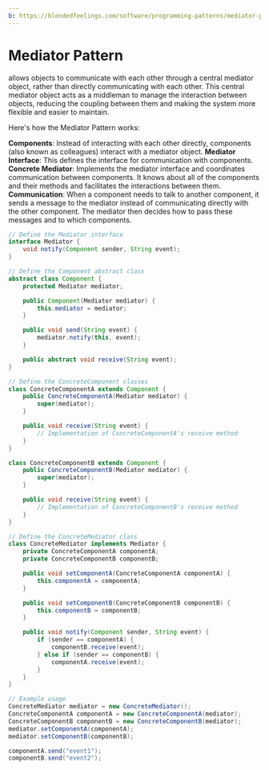 ```yaml
---
b: https://blendedfeelings.com/software/programming-patterns/mediator-pattern.md
---
```


# Mediator Pattern
allows objects to communicate with each other through a central mediator object, rather than directly communicating with each other. This central mediator object acts as a middleman to manage the interaction between objects, reducing the coupling between them and making the system more flexible and easier to maintain.

Here's how the Mediator Pattern works:

**Components**: Instead of interacting with each other directly, components (also known as colleagues) interact with a mediator object.
**Mediator Interface**: This defines the interface for communication with components.
**Concrete Mediator**: Implements the mediator interface and coordinates communication between components. It knows about all of the components and their methods and facilitates the interactions between them.
**Communication**: When a component needs to talk to another component, it sends a message to the mediator instead of communicating directly with the other component. The mediator then decides how to pass these messages and to which components.

```java
// Define the Mediator interface
interface Mediator {
    void notify(Component sender, String event);
}

// Define the Component abstract class
abstract class Component {
    protected Mediator mediator;

    public Component(Mediator mediator) {
        this.mediator = mediator;
    }

    public void send(String event) {
        mediator.notify(this, event);
    }

    public abstract void receive(String event);
}

// Define the ConcreteComponent classes
class ConcreteComponentA extends Component {
    public ConcreteComponentA(Mediator mediator) {
        super(mediator);
    }

    public void receive(String event) {
        // Implementation of ConcreteComponentA's receive method
    }
}

class ConcreteComponentB extends Component {
    public ConcreteComponentB(Mediator mediator) {
        super(mediator);
    }

    public void receive(String event) {
        // Implementation of ConcreteComponentB's receive method
    }
}

// Define the ConcreteMediator class
class ConcreteMediator implements Mediator {
    private ConcreteComponentA componentA;
    private ConcreteComponentB componentB;

    public void setComponentA(ConcreteComponentA componentA) {
        this.componentA = componentA;
    }

    public void setComponentB(ConcreteComponentB componentB) {
        this.componentB = componentB;
    }

    public void notify(Component sender, String event) {
        if (sender == componentA) {
            componentB.receive(event);
        } else if (sender == componentB) {
            componentA.receive(event);
        }
    }
}

// Example usage
ConcreteMediator mediator = new ConcreteMediator();
ConcreteComponentA componentA = new ConcreteComponentA(mediator);
ConcreteComponentB componentB = new ConcreteComponentB(mediator);
mediator.setComponentA(componentA);
mediator.setComponentB(componentB);

componentA.send("event1");
componentB.send("event2");

```